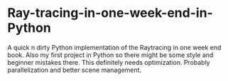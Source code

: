 # Ray-tracing-in-one-week-end-in-Python
A quick n dirty Python implementation of the Raytracing in one week end book. Also my first project in Python so there might be some style and beginner mistakes there.
This definitely needs optimization. Probably parallelization and better scene management.
